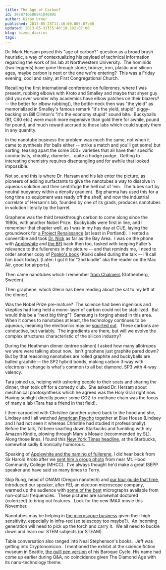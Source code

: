 ```yaml
---
title: The Age of Carbon?
id: 3978710506941846895
author: Kirby Urner
published: 2013-05-25T11:36:00.005-07:00
updated: 2013-05-31T15:40:18.282-07:00
blog: bizmo_diaries
tags: 
---
```


[](http://www.flickr.com/photos/kirbyurner/8822791508/)

Dr. Mark Hersam posed this "age of carbon?" question as a broad brush heuristic, a way of contextualizing his payload of technical information regarding the work of his lab at Northwestern University.  The hominids (two leggeds) have gone through stone, bronze, iron, plastic and silicon ages, maybe carbon is next or the one we're entering?  This was a Friday evening, cool and rainy, at First Congregational Church.

Recalling the first international conference on fullerenes, where I was present, rubbing elbows with Kroto and Smalley and maybe that shyer guy (did you ever wonder why academics have elbow patches on their blazers? -- the better for elbow rubbing)), the bottle-neck then was "the yield" as memorialized in Smalley's famous remark "it's the yield, stupid" piggy-backing on Bill Clinton's "it's the economy stupid" sound bite.  Buckyballs (Bf, C60 etc.) were much more expensive than gold there for awhile, pound for pound, and much reward accrued to those labs which could supply them in any quantity.

In the nanotube business the problem was much the same, not when it came to synthesis (for balls either -- strike a match and you'll get some) but sorting, teasing apart the some 300+ varieties that all have their specific conductivity, chirality, diameter... quite a hodge podge.  Getting to interesting chemistry requires disentangling and for awhile that looked impossible.

Not so, and this is where Dr. Harsam and his lab enter the picture, as pioneers of adding surfactants to give the nanotubes a way to dissolve in aqueous solution and then centrifuge the hell out of 'em.  The tubes sort by neutral buoyancy within a density gradient.  Big pharma has used this for a long time so equipment was ready off the shelf, and now the industrial correlate of Hersam's lab, founded by one of its grads, produces nanotubes in solution literally by the barrel.

Graphene was the third breakthrough carbon to come along since the 1980s, with another Nobel Prize.  Buckyballs were first in line, and I remember that chapter well, as I was in my hay day at CUE, laying the groundwork for [a Project Renaissance](http://controlroom.blogspot.com/2009/12/dire-straits.html) (at least in Portland).  I rented a convertible and took [Dr. Nick](http://worldgame.blogspot.com/2012/05/twenty-one-guns.html) as far as the Bay Area.  I was on the phone with [Applewhite](http://mybizmo.blogspot.com/2005/02/ayatollah-of-tetrahedron.html) and [the BFI](http://www.bfi.org/) back then too, tasked with keeping Fuller's relevance to the fullerenes in the picture -- and that reminds me, I need to order another copy of [Popko's book](http://www.amazon.com/Divided-Spheres-Geodesics-Subdivision-ebook/dp/B00BC9N3MK/) (Koski called during the talk -- I'll call him back today). [Later: I got it for "2nd kindle" aka the reader on the Mac Air, good for airports].

Then came nanotubes which I remember [from Chalmers](http://mybizmo.blogspot.com/2006/08/hp4e.html) (Gothenberg, Sweden).

Then graphene, which Glenn has been reading about (he sat to my left at the dinner).

Was the Nobel Prize pre-mature?  The science had been ingenious and skeptics had long held a mono-layer of carbon could not be stabilized.  But would this be a "next big thing"?  Samsung is forging ahead in this area.  When it comes to nanotubes at least, the technology continues to be aqueous, meaning the electronics may be [squirted out](http://spectrum.ieee.org/nanoclast/semiconductors/nanotechnology/graphenebased-ink-promises-future-flexible-electronics-).  These carbons are conductive, but variably.  The ingredients are there, but will we evolve the complex structures characteristic of the silicon industry?

During the Heathman dinner (entree salmon) I asked how many allotropes we were were talking about now.  Isn't graphene just graphite pared down?  But by that reasoning nanotubes are rolled graphite and buckyballs are balled graphite -- the SP2 hybrid bonds, making carbon 3-way with electrons in change is what's common to all but diamond, SP3 with 4-way valency.

Tara joined us, helping with ushering people to their seats and sharing the dinner, then took off for a comedy club.  She asked Dr. Hersam about mechanical photosynthesis which he agreed was the Holy Grail right now.  Having sunlight directly power some CO2-to-methane chain was the focus of many a lab (Tara has a friend in that field).

I then carpooled with Christine (another usher) back to the hood and she, Lindsey and I all watched [American Psycho](http://controlroom.blogspot.com/2013/05/american-psycho-movie-review.html) together at Blue House (Lindsey and I had not seen it whereas Christine had studied it professionally).  Before the talk, I'd been snarfing down Starbucks and fumbling with my Amazon Kindle, plowing through Mary's Mosaic (recommended by SL).  Along those lines, I found this [New York Times headline](http://www.flickr.com/photos/kirbyurner/8811908033/in/photostream/), at the Starbucks, somewhat sadly & ironically humorous.

Speaking of [Applewhite and the naming of fullerene](http://www.4dsolutions.net/synergetica/eja1.html), I did hear back from Sir Harold Kroto after we [sent him a group photo](http://mybizmo.blogspot.com/2013/04/wanderers-201343.html) from near Mt. Hood Community College (MHCC).  I've always thought he'd make a great ISEPP speaker and have said so many times to Terry.

Skip Rung, head of ONAMI (Oregon nanotech) and [our tour guide that time](http://worldgame.blogspot.com/2009/11/onami-tour.html), introduced our speaker, after FEI, an electron microscope company, warmed up the audience with [some of the best](http://www.fei.com/resources/image-gallery/) micrographs available from non-optical frequencies.  These pictures are somewhat doctored (colorized) to bring out features.  Look for the new IMAX movie this November.

Nanotubes may be helping in [the microscope business](http://phys.org/news/2013-05-first-ever-high-resolution-images-molecule-reforms.html) given their high sensitivity, especially in infra-red (so telescopy too maybe?).  An incoming generation will need to pick up the torch and carry it.  We all need to buckle down and learn our STEM subjects (or STEAM).

Table conversation also ranged into Neal Stephenson's books.  Jeff was getting into Cryptonomicon.  I mentioned the exhibit at the science fiction museum in Seattle, [the quill pen version](http://mybizmo.blogspot.com/2005/11/baroque-cycle-manuscript.html) of his Baroque Cycle. His name had come up earlier during Q&A, no coincidence given The Diamond Age with its nano-technology theme.